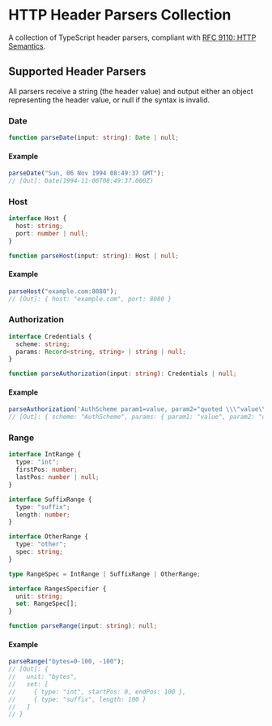# HTTP Header Parsers Collection

A collection of TypeScript header parsers, compliant with [RFC 9110: HTTP Semantics](https://www.rfc-editor.org/rfc/rfc9110).

## Supported Header Parsers

All parsers receive a string (the header value) and output either an object representing the header value, or null if the syntax is invalid.

### Date

```ts
function parseDate(input: string): Date | null;
```

#### Example

```ts
parseDate("Sun, 06 Nov 1994 08:49:37 GMT");
// [Out]: Date(1994-11-06T08:49:37.000Z)
```

### Host

```ts
interface Host {
  host: string;
  port: number | null;
}

function parseHost(input: string): Host | null;
```

#### Example

```ts
parseHost("example.com:8080");
// [Out]: { host: "example.com", port: 8080 }
```

### Authorization

```ts
interface Credentials {
  scheme: string;
  params: Record<string, string> | string | null;
}

function parseAuthorization(input: string): Credentials | null;
```

#### Example

```ts
parseAuthorization('AuthScheme param1=value, param2="quoted \\\"value\\\"\"');
// [Out]: { scheme: "AuthScheme", params: { param1: "value", param2: "quoted \"value\"" } }
```

### Range

```ts
interface IntRange {
  type: "int";
  firstPos: number;
  lastPos: number | null;
}

interface SuffixRange {
  type: "suffix";
  length: number;
}

interface OtherRange {
  type: "other";
  spec: string;
}

type RangeSpec = IntRange | SuffixRange | OtherRange;

interface RangesSpecifier {
  unit: string;
  set: RangeSpec[];
}

function parseRange(input: string): null;
```

#### Example

```ts
parseRange("bytes=0-100, -100");
// [Out]: {
//   unit: "bytes",
//   set: [
//     { type: "int", startPos: 0, endPos: 100 },
//     { type: "suffix", length: 100 }
//   ]
// }
```
